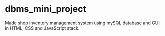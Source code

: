# dbms_mini_project
Made shop inventory management system using mySQL database and GUI in HTML, CSS and JavaScript stack.
